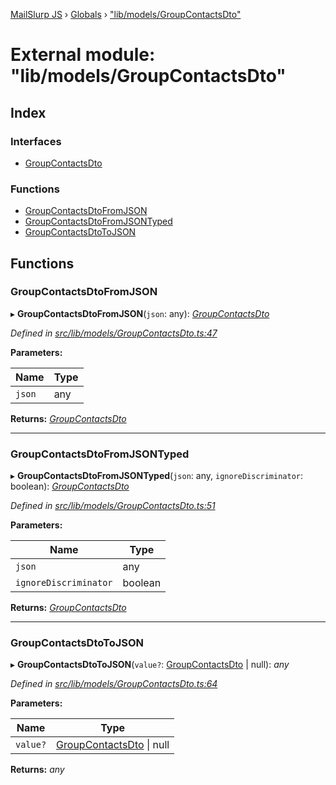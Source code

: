 [MailSlurp JS](../README.md) › [Globals](../globals.md) › ["lib/models/GroupContactsDto"](_lib_models_groupcontactsdto_.md)

# External module: "lib/models/GroupContactsDto"

## Index

### Interfaces

* [GroupContactsDto](../interfaces/_lib_models_groupcontactsdto_.groupcontactsdto.md)

### Functions

* [GroupContactsDtoFromJSON](_lib_models_groupcontactsdto_.md#groupcontactsdtofromjson)
* [GroupContactsDtoFromJSONTyped](_lib_models_groupcontactsdto_.md#groupcontactsdtofromjsontyped)
* [GroupContactsDtoToJSON](_lib_models_groupcontactsdto_.md#groupcontactsdtotojson)

## Functions

###  GroupContactsDtoFromJSON

▸ **GroupContactsDtoFromJSON**(`json`: any): *[GroupContactsDto](../interfaces/_lib_models_groupcontactsdto_.groupcontactsdto.md)*

*Defined in [src/lib/models/GroupContactsDto.ts:47](https://github.com/mailslurp/mailslurp-client-ts-js/blob/fc9510a/src/lib/models/GroupContactsDto.ts#L47)*

**Parameters:**

Name | Type |
------ | ------ |
`json` | any |

**Returns:** *[GroupContactsDto](../interfaces/_lib_models_groupcontactsdto_.groupcontactsdto.md)*

___

###  GroupContactsDtoFromJSONTyped

▸ **GroupContactsDtoFromJSONTyped**(`json`: any, `ignoreDiscriminator`: boolean): *[GroupContactsDto](../interfaces/_lib_models_groupcontactsdto_.groupcontactsdto.md)*

*Defined in [src/lib/models/GroupContactsDto.ts:51](https://github.com/mailslurp/mailslurp-client-ts-js/blob/fc9510a/src/lib/models/GroupContactsDto.ts#L51)*

**Parameters:**

Name | Type |
------ | ------ |
`json` | any |
`ignoreDiscriminator` | boolean |

**Returns:** *[GroupContactsDto](../interfaces/_lib_models_groupcontactsdto_.groupcontactsdto.md)*

___

###  GroupContactsDtoToJSON

▸ **GroupContactsDtoToJSON**(`value?`: [GroupContactsDto](../interfaces/_lib_models_groupcontactsdto_.groupcontactsdto.md) | null): *any*

*Defined in [src/lib/models/GroupContactsDto.ts:64](https://github.com/mailslurp/mailslurp-client-ts-js/blob/fc9510a/src/lib/models/GroupContactsDto.ts#L64)*

**Parameters:**

Name | Type |
------ | ------ |
`value?` | [GroupContactsDto](../interfaces/_lib_models_groupcontactsdto_.groupcontactsdto.md) &#124; null |

**Returns:** *any*
